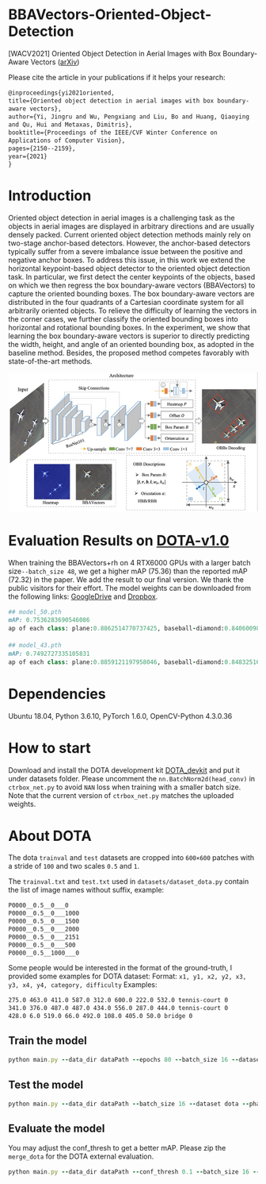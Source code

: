 # BBAVectors-Oriented-Object-Detection
[WACV2021] Oriented Object Detection in Aerial Images with Box Boundary-Aware Vectors ([arXiv](https://arxiv.org/pdf/2008.07043.pdf))

Please cite the article in your publications if it helps your research:

	@inproceedings{yi2021oriented,
	title={Oriented object detection in aerial images with box boundary-aware vectors},
	author={Yi, Jingru and Wu, Pengxiang and Liu, Bo and Huang, Qiaoying and Qu, Hui and Metaxas, Dimitris},
	booktitle={Proceedings of the IEEE/CVF Winter Conference on Applications of Computer Vision},
	pages={2150--2159},
	year={2021}
	}


# Introduction

Oriented object detection in aerial images is a challenging task as the objects in aerial images are displayed in arbitrary directions and are usually densely packed. Current oriented object detection methods mainly rely on two-stage anchor-based detectors. However, the anchor-based detectors typically suffer from a severe imbalance issue between the positive and negative anchor boxes. To address this issue, in this work we extend the horizontal keypoint-based object detector to the oriented object detection task. In particular, we first detect the center keypoints of the objects, based on which we then regress the box boundary-aware vectors (BBAVectors) to capture the oriented bounding boxes. The box boundary-aware vectors are distributed in the four quadrants of a Cartesian coordinate system for all arbitrarily oriented objects. To relieve the difficulty of learning the vectors in the corner cases, we further classify the oriented bounding boxes into horizontal and rotational bounding boxes. In the experiment, we show that learning the box boundary-aware vectors is superior to directly predicting the width, height, and angle of an oriented bounding box, as adopted in the baseline method. Besides, the proposed method competes favorably with state-of-the-art methods.

<p align="center">
	<img src="imgs/img1.png", width="800">
</p>

# Evaluation Results on [DOTA-v1.0](https://captain-whu.github.io/DOTA/evaluation.html)

When training the BBAVectors+rh on 4 RTX6000 GPUs with a larger batch size```--batch_size 48```, we get a higher mAP (75.36) than the reported mAP (72.32) in the paper. We add the result to our final version. We thank the public visitors for their effort. The model weights can be downloaded from the following links: [GoogleDrive](https://drive.google.com/drive/folders/1a5LirNJ9-jc21JV11WBGqDYKpur95sno?usp=sharing) and [Dropbox](https://www.dropbox.com/sh/p7pz6silvy56f1a/AADHGlBKmdf5-7GBq2q7XBTua?dl=0).


```ruby
## model_50.pth
mAP: 0.7536283690546086
ap of each class: plane:0.8862514770737425, baseball-diamond:0.8406009896282075, bridge:0.521285610860641, ground-track-field:0.6955552280263699, small-vehicle:0.7825702607967113, large-vehicle:0.8040010247209182, ship:0.8805575982076236, tennis-court:0.9087489402165854, basketball-court:0.8722663525600673, storage-tank:0.8638699841268725, soccer-ball-field:0.5610545208583243, roundabout:0.6562139014619145, harbor:0.6709747110284013, swimming-pool:0.7208480121858474, helicopter:0.6396269240669054

## model_43.pth
mAP: 0.7492727335105831
ap of each class: plane:0.8859121197958046, baseball-diamond:0.8483251642688572, bridge:0.5214374843409882, ground-track-field:0.6560710395759289, small-vehicle:0.7773671634218439, large-vehicle:0.7427879633964128, ship:0.8804625721887132, tennis-court:0.908816372618596, basketball-court:0.862399364058993, storage-tank:0.8670730838290734, soccer-ball-field:0.5987801663737911, roundabout:0.6401450110418495, harbor:0.6698206063852568, swimming-pool:0.7071826121359568, helicopter:0.672510279226682
```


# Dependencies
Ubuntu 18.04, Python 3.6.10, PyTorch 1.6.0, OpenCV-Python 4.3.0.36 

# How to start

Download and install the DOTA development kit [DOTA_devkit](https://github.com/CAPTAIN-WHU/DOTA_devkit) and put it under datasets folder.
Please uncomment the ```nn.BatchNorm2d(head_conv)``` in ```ctrbox_net.py``` to avoid ```NAN``` loss when training with a smaller batch size. Note that the current version of ```ctrbox_net.py``` matches the uploaded weights.

# About DOTA
The dota ```trainval``` and ```test``` datasets are cropped into ```600×600``` patches with a stride of `100` and two scales `0.5` and `1`. 

The `trainval.txt` and `test.txt` used in `datasets/dataset_dota.py` contain the list of image names without suffix, example:
```
P0000__0.5__0___0
P0000__0.5__0___1000
P0000__0.5__0___1500
P0000__0.5__0___2000
P0000__0.5__0___2151
P0000__0.5__0___500
P0000__0.5__1000___0
```

Some people would be interested in the format of the ground-truth, I provided some examples for DOTA dataset:
Format: `x1, y1, x2, y2, x3, y3, x4, y4, category, difficulty`
Examples: 
```
275.0 463.0 411.0 587.0 312.0 600.0 222.0 532.0 tennis-court 0
341.0 376.0 487.0 487.0 434.0 556.0 287.0 444.0 tennis-court 0
428.0 6.0 519.0 66.0 492.0 108.0 405.0 50.0 bridge 0
```


## Train the model
```ruby
python main.py --data_dir dataPath --epochs 80 --batch_size 16 --dataset dota --phase train
```

## Test the model
```ruby
python main.py --data_dir dataPath --batch_size 16 --dataset dota --phase test
```


## Evaluate the model
You may adjust the conf_thresh to get a better mAP. Please zip the `merge_dota` for the DOTA external evaluation.
```ruby
python main.py --data_dir dataPath --conf_thresh 0.1 --batch_size 16 --dataset dota --phase eval
```
